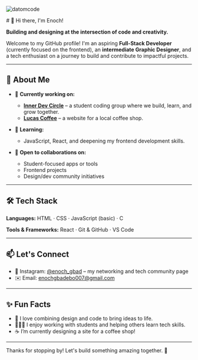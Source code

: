 <p align="left"> <img src="https://komarev.com/ghpvc/?username=datomcode&label=Profile%20views&color=0e75b6&style=flat" alt="datomcode" /> </p>
 # 👋 Hi there, I'm Enoch!

**Building and designing at the intersection of code and creativity.**

Welcome to my GitHub profile! I'm an aspiring **Full-Stack Developer** (currently focused on the frontend), an **intermediate Graphic Designer**, and a tech enthusiast on a journey to build and contribute to impactful projects.

---

## 🚀 About Me

* 🔭 **Currently working on:**

  * [**Inner Dev Circle**](#) – a student coding group where we build, learn, and grow together.
  * [**Lucas Coffee**](#) – a website for a local coffee shop.

* 🌱 **Learning:**

  * JavaScript, React, and deepening my frontend development skills.

* 🤝 **Open to collaborations on:**

  * Student-focused apps or tools
  * Frontend projects
  * Design/dev community initiatives

---

## 🛠️ Tech Stack

**Languages:**
HTML · CSS · JavaScript (basic) · C

**Tools & Frameworks:**
React · Git & GitHub · VS Code

---

## 📫 Let's Connect

* 💬 Instagram: [@enoch\_gbad](https://instagram.com/enoch_gbad) – my networking and tech community page
* ✉️ Email: [enochgbadebo007@gmail.com](mailto:enochgbadebo007@gmail.com)

---

## ✨ Fun Facts

* 🧠 I love combining design and code to bring ideas to life.
* 👨🏾‍💻 I enjoy working with students and helping others learn tech skills.
* ☕ I’m currently designing a site for a coffee shop!

---

Thanks for stopping by! Let's build something amazing together. 🌟
